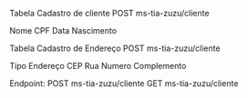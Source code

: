 Tabela Cadastro de cliente POST ms-tia-zuzu/cliente 

Nome
CPF
Data Nascimento

Tabela Cadastro de Endereço POST ms-tia-zuzu/cliente 

Tipo
Endereço
CEP
Rua 
Numero
Complemento

Endpoint: POST ms-tia-zuzu/cliente 
          GET ms-tia-zuzu/cliente   